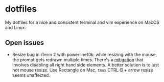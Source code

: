 dotfiles
========

My dotfiles for a nice and consistent terminal and vim experience on MacOS and Linux.


## Open issues
- Resize bug in iTerm 2 with powerline10k: while resizing with the mouse, the prompt gets redrawn multiple times. There's a [mitigation](https://github.com/romkatv/powerlevel10k#horrific-mess-when-resizing-terminal-window) that involves disabling all right hand side elements. A better solution is to just not mouse resize. Use Rectangle on Mac. `tmux` CTRL-B + arrow resize seems unaffected.
